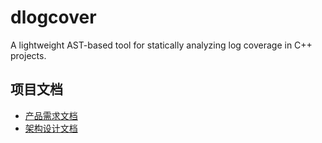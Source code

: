 # dlogcover
A lightweight AST-based tool for statically analyzing log coverage in C++ projects.

## 项目文档
- [产品需求文档](docs/产品需求文档.md)
- [架构设计文档](docs/架构设计文档.md)
